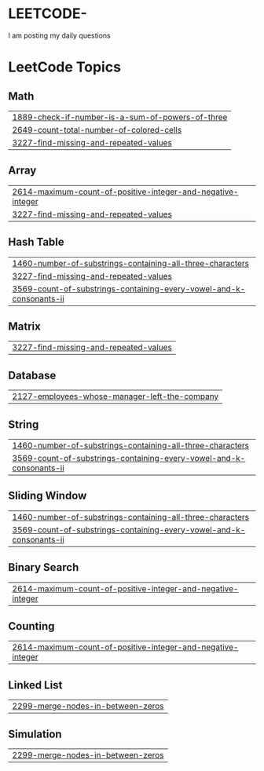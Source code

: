 # LEETCODE-
I am posting my daily questions 

<!---LeetCode Topics Start-->
# LeetCode Topics
## Math
|  |
| ------- |
| [1889-check-if-number-is-a-sum-of-powers-of-three](https://github.com/khushalsharma2213/LEETCODE-/tree/master/1889-check-if-number-is-a-sum-of-powers-of-three) |
| [2649-count-total-number-of-colored-cells](https://github.com/khushalsharma2213/LEETCODE-/tree/master/2649-count-total-number-of-colored-cells) |
| [3227-find-missing-and-repeated-values](https://github.com/khushalsharma2213/LEETCODE-/tree/master/3227-find-missing-and-repeated-values) |
## Array
|  |
| ------- |
| [2614-maximum-count-of-positive-integer-and-negative-integer](https://github.com/khushalsharma2213/LEETCODE-/tree/master/2614-maximum-count-of-positive-integer-and-negative-integer) |
| [3227-find-missing-and-repeated-values](https://github.com/khushalsharma2213/LEETCODE-/tree/master/3227-find-missing-and-repeated-values) |
## Hash Table
|  |
| ------- |
| [1460-number-of-substrings-containing-all-three-characters](https://github.com/khushalsharma2213/LEETCODE-/tree/master/1460-number-of-substrings-containing-all-three-characters) |
| [3227-find-missing-and-repeated-values](https://github.com/khushalsharma2213/LEETCODE-/tree/master/3227-find-missing-and-repeated-values) |
| [3569-count-of-substrings-containing-every-vowel-and-k-consonants-ii](https://github.com/khushalsharma2213/LEETCODE-/tree/master/3569-count-of-substrings-containing-every-vowel-and-k-consonants-ii) |
## Matrix
|  |
| ------- |
| [3227-find-missing-and-repeated-values](https://github.com/khushalsharma2213/LEETCODE-/tree/master/3227-find-missing-and-repeated-values) |
## Database
|  |
| ------- |
| [2127-employees-whose-manager-left-the-company](https://github.com/khushalsharma2213/LEETCODE-/tree/master/2127-employees-whose-manager-left-the-company) |
## String
|  |
| ------- |
| [1460-number-of-substrings-containing-all-three-characters](https://github.com/khushalsharma2213/LEETCODE-/tree/master/1460-number-of-substrings-containing-all-three-characters) |
| [3569-count-of-substrings-containing-every-vowel-and-k-consonants-ii](https://github.com/khushalsharma2213/LEETCODE-/tree/master/3569-count-of-substrings-containing-every-vowel-and-k-consonants-ii) |
## Sliding Window
|  |
| ------- |
| [1460-number-of-substrings-containing-all-three-characters](https://github.com/khushalsharma2213/LEETCODE-/tree/master/1460-number-of-substrings-containing-all-three-characters) |
| [3569-count-of-substrings-containing-every-vowel-and-k-consonants-ii](https://github.com/khushalsharma2213/LEETCODE-/tree/master/3569-count-of-substrings-containing-every-vowel-and-k-consonants-ii) |
## Binary Search
|  |
| ------- |
| [2614-maximum-count-of-positive-integer-and-negative-integer](https://github.com/khushalsharma2213/LEETCODE-/tree/master/2614-maximum-count-of-positive-integer-and-negative-integer) |
## Counting
|  |
| ------- |
| [2614-maximum-count-of-positive-integer-and-negative-integer](https://github.com/khushalsharma2213/LEETCODE-/tree/master/2614-maximum-count-of-positive-integer-and-negative-integer) |
## Linked List
|  |
| ------- |
| [2299-merge-nodes-in-between-zeros](https://github.com/khushalsharma2213/LEETCODE-/tree/master/2299-merge-nodes-in-between-zeros) |
## Simulation
|  |
| ------- |
| [2299-merge-nodes-in-between-zeros](https://github.com/khushalsharma2213/LEETCODE-/tree/master/2299-merge-nodes-in-between-zeros) |
<!---LeetCode Topics End-->